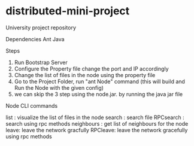 # distributed-mini-project
University project repository


Dependencies 
Ant
Java


Steps

1. Run Bootstrap Server
2. Configure the Property file change the port and IP accordingly 
3. Change the list of files in the node using the property file
3. Go to the Project Folder, run "ant Node" command (this will build and Run the Node with the given config)
4. we can skip the 3 step using the node.jar. by running the java jar file 

Node CLI commands

list : visualize the list of files in the node
search : search file
RPCsearch : search using rpc methods
neighbours : get list of neighbours for the node
leave: leave the network gracfully
RPCleave: leave the network gracefully using rpc methods



 
